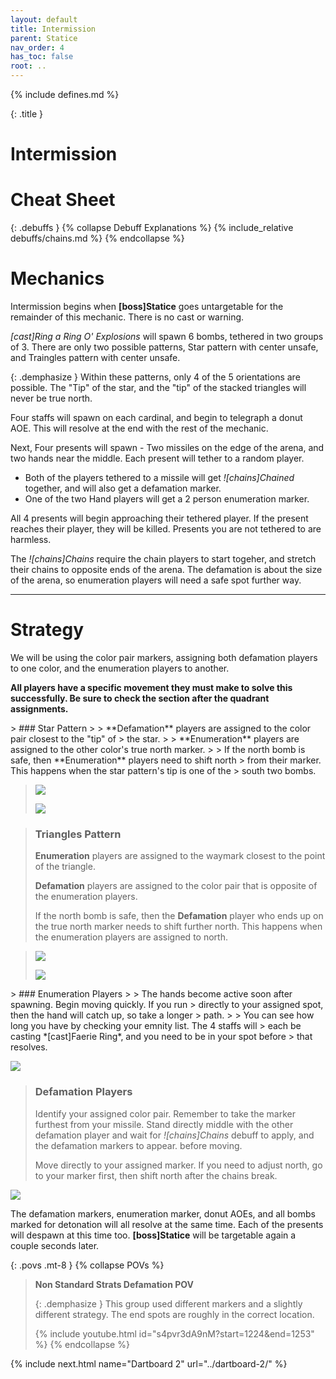 ```yaml
---
layout: default
title: Intermission
parent: Statice
nav_order: 4
has_toc: false
root: ..
---
```


{% include defines.md %}

{: .title }
# Intermission

# Cheat Sheet

{: .debuffs }
{% collapse Debuff Explanations %}
{% include_relative debuffs/chains.md %}
{% endcollapse %}

# Mechanics

Intermission begins when **[boss]Statice** goes untargetable for the remainder
of this mechanic. There is no cast or warning.

*[cast]Ring a Ring O' Explosions* will spawn 6 bombs, tethered in two groups of 3.
There are only two possible patterns, Star pattern with center unsafe, and
Traingles pattern with center unsafe.

{: .demphasize }
Within these patterns, only 4 of the 5 orientations are possible. The "Tip" of
the star, and the "tip" of the stacked triangles will never be true north.

Four staffs will spawn on each cardinal, and begin to telegraph a donut AOE.
This will resolve at the end with the rest of the mechanic.

Next, Four presents will spawn - Two missiles on the edge of the arena, and two
hands near the middle. Each present will tether to a random player.

* Both of the players tethered to a missile will get *![chains]Chained* together,
  and will also get a defamation marker.
* One of the two Hand players will get a 2 person enumeration marker.

All 4 presents will begin approaching their tethered player. If the present
reaches their player, they will be killed. Presents you are not tethered to are
harmless.

The *![chains]Chains* require the chain players to start togeher, and stretch
their chains to opposite ends of the arena. The defamation is about the size of
the arena, so enumeration players will need a safe spot further way.

-----

# Strategy

We will be using the color pair markers, assigning both defamation players to
one color, and the enumeration players to another.

**All players have a specific movement they must make to solve this successfully.
Be sure to check the section after the quadrant assignments.**

<div class="mechanics" markdown="1">
> ### Star Pattern
>
> **Defamation** players are assigned to the color pair closest to the "tip" of
> the star.
>
> **Enumeration** players are assigned to the other color's true north marker.
>
> If the north bomb is safe, then **Enumeration** players need to shift north
> from their marker. This happens when the star pattern's tip is one of the
> south two bombs.

> ![](./star-spots-1.png)
>
> ![](./star-spots-2.png)

> ### Triangles Pattern
>
> **Enumeration** players are assigned to the waymark closest to the point of
> the triangle.
>
> **Defamation** players are assigned to the color pair that is opposite of the
> enumeration players.
>
> If the north bomb is safe, then the **Defamation** player who ends up on the
> true north marker needs to shift further north. This happens when the
> enumeration players are assigned to north.

> ![](./triangle-spots-1.png)
>
> ![](./triangle-spots-2.png)
</div>

<div class="mechanics mt-8" markdown="1">
> ### Enumeration Players
>
> The hands become active soon after spawning. Begin moving quickly. If you run
> directly to your assigned spot, then the hand will catch up, so take a longer
> path.
>
> You can see how long you have by checking your emnity list. The 4 staffs will
> each be casting *[cast]Faerie Ring*, and you need to be in your spot before
> that resolves.

![](./enum-solve.png)

> ### Defamation Players
>
> Identify your assigned color pair. Remember to take the marker furthest from
> your missile. Stand directly middle with the other defamation player and wait
> for *![chains]Chains* debuff to apply, and the defamation markers to appear.
> before moving.
>
> Move directly to your assigned marker. If you need to adjust north, go to your
> marker first, then shift north after the chains break.

![](./defam-solve.png)
</div>

The defamation markers, enumeration marker, donut AOEs, and all bombs marked for
detonation will all resolve at the same time. Each of the presents will despawn
at this time too. **[boss]Statice** will be targetable again a couple seconds
later.

{: .povs .mt-8 }
{% collapse POVs %}
> **Non Standard Strats Defamation POV**
>
> {: .demphasize }
> This group used different markers and a slightly different strategy. The end
> spots are roughly in the correct location.
>
> {% include youtube.html id="s4pvr3dA9nM?start=1224&end=1253" %}
{% endcollapse %}

{% include next.html name="Dartboard 2" url="../dartboard-2/" %}
